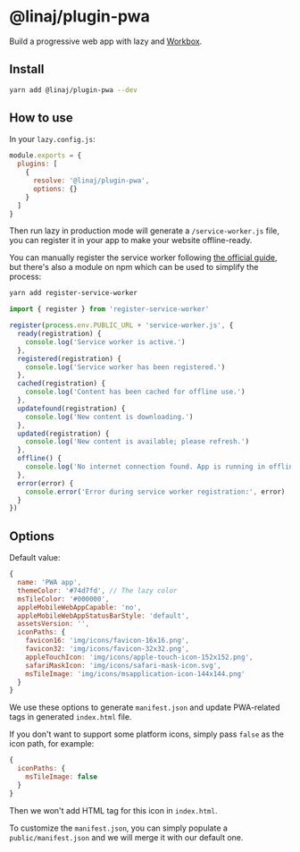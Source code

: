 # @linaj/plugin-pwa

Build a progressive web app with lazy and [Workbox](https://developers.google.com/web/tools/workbox/).

## Install

```bash
yarn add @linaj/plugin-pwa --dev
```

## How to use

In your `lazy.config.js`:

```js
module.exports = {
  plugins: [
    {
      resolve: '@linaj/plugin-pwa',
      options: {}
    }
  ]
}
```

Then run lazy in production mode will generate a `/service-worker.js` file, you can register it in your app to make your website offline-ready.

You can manually register the service worker following [the official guide](https://developers.google.com/web/fundamentals/primers/service-workers/registration), but there's also a module on npm which can be used to simplify the process:

```bash
yarn add register-service-worker
```

```js
import { register } from 'register-service-worker'

register(process.env.PUBLIC_URL + 'service-worker.js', {
  ready(registration) {
    console.log('Service worker is active.')
  },
  registered(registration) {
    console.log('Service worker has been registered.')
  },
  cached(registration) {
    console.log('Content has been cached for offline use.')
  },
  updatefound(registration) {
    console.log('New content is downloading.')
  },
  updated(registration) {
    console.log('New content is available; please refresh.')
  },
  offline() {
    console.log('No internet connection found. App is running in offline mode.')
  },
  error(error) {
    console.error('Error during service worker registration:', error)
  }
})
```

## Options

Default value:

```js
{
  name: 'PWA app',
  themeColor: '#74d7fd', // The lazy color
  msTileColor: '#000000',
  appleMobileWebAppCapable: 'no',
  appleMobileWebAppStatusBarStyle: 'default',
  assetsVersion: '',
  iconPaths: {
    favicon16: 'img/icons/favicon-16x16.png',
    favicon32: 'img/icons/favicon-32x32.png',
    appleTouchIcon: 'img/icons/apple-touch-icon-152x152.png',
    safariMaskIcon: 'img/icons/safari-mask-icon.svg',
    msTileImage: 'img/icons/msapplication-icon-144x144.png'
  }
}
```

We use these options to generate `manifest.json` and update PWA-related tags in generated `index.html` file.

If you don't want to support some platform icons, simply pass `false` as the icon path, for example:

```js
{
  iconPaths: {
    msTileImage: false
  }
}
```

Then we won't add HTML tag for this icon in `index.html`.

To customize the `manifest.json`, you can simply populate a `public/manifest.json` and we will merge it with our default one.
